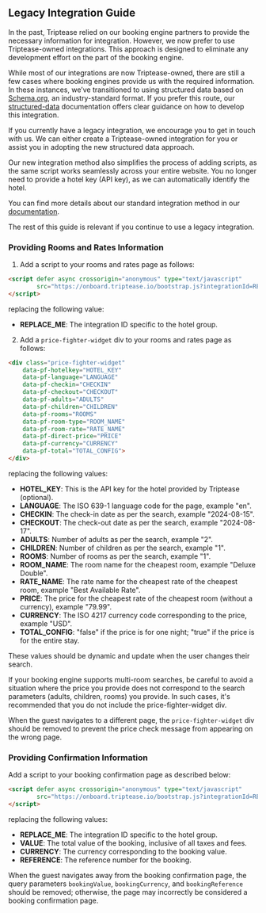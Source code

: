 ## Legacy Integration Guide

In the past, Triptease relied on our booking engine partners to provide the necessary information for integration. However, we now prefer to use Triptease-owned integrations. This approach is designed to eliminate any development effort on the part of the booking engine.

While most of our integrations are now Triptease-owned, there are still a few cases where booking engines provide us with the required information. In these instances, we’ve transitioned to using structured data based on [Schema.org](https://schema.org/), an industry-standard format. If you prefer this route, our [structured-data](https://docs.triptease.io/structured-data) documentation offers clear guidance on how to develop this integration.

If you currently have a legacy integration, we encourage you to get in touch with us. We can either create a Triptease-owned integration for you or assist you in adopting the new structured data approach.

Our new integration method also simplifies the process of adding scripts, as the same script works seamlessly across your entire website. You no longer need to provide a hotel key (API key), as we can automatically identify the hotel.

You can find more details about our standard integration method in our [documentation](https://docs.triptease.io/).

The rest of this guide is relevant if you continue to use a legacy integration.

### Providing Rooms and Rates Information

1. Add a script to your rooms and rates page as follows:

```html
<script defer async crossorigin="anonymous" type="text/javascript"
        src="https://onboard.triptease.io/bootstrap.js?integrationId=REPLACE_ME">
</script>
```
replacing the following value:
- **REPLACE_ME**: The integration ID specific to the hotel group.  


2. Add a `price-fighter-widget` div to your rooms and rates page as follows:

```html
<div class="price-fighter-widget"
    data-pf-hotelkey="HOTEL_KEY" 
    data-pf-language="LANGUAGE"
    data-pf-checkin="CHECKIN" 
    data-pf-checkout="CHECKOUT"
    data-pf-adults="ADULTS"
    data-pf-children="CHILDREN"
    data-pf-rooms="ROOMS"
    data-pf-room-type="ROOM_NAME"
    data-pf-room-rate="RATE_NAME"
    data-pf-direct-price="PRICE"
    data-pf-currency="CURRENCY"
    data-pf-total="TOTAL_CONFIG">
</div>
```

replacing the following values:
- **HOTEL_KEY**: This is the API key for the hotel provided by Triptease (optional).
- **LANGUAGE**: The ISO 639-1 language code for the page, example "en".
- **CHECKIN**: The check-in date as per the search, example "2024-08-15".
- **CHECKOUT**: The check-out date as per the search, example "2024-08-17".
- **ADULTS**: Number of adults as per the search, example "2".
- **CHILDREN**: Number of children as per the search, example "1".
- **ROOMS**: Number of rooms as per the search, example "1".
- **ROOM_NAME**: The room name for the cheapest room, example "Deluxe Double".
- **RATE_NAME**: The rate name for the cheapest rate of the cheapest room, example "Best Available Rate".
- **PRICE**: The price for the cheapest rate of the cheapest room (without a currency), example "79.99".
- **CURRENCY**: The ISO 4217 currency code corresponding to the price, example "USD".
- **TOTAL_CONFIG**: "false" if the price is for one night; "true" if the price is for the entire stay.

These values should be dynamic and update when the user changes their search.

If your booking engine supports multi-room searches, be careful to avoid a situation where the price you provide does not correspond to the search parameters (adults, children, rooms) you provide. In such cases, it's recommended that you do not include the price-fighter-widget div. 

When the guest navigates to a different page, the `price-fighter-widget` div should be removed to prevent the price check message from appearing on the wrong page.

### Providing Confirmation Information

Add a script to your booking confirmation page as described below:

```html
<script defer async crossorigin="anonymous" type="text/javascript"
        src="https://onboard.triptease.io/bootstrap.js?integrationId=REPLACE_ME&bookingValue=VALUE&bookingCurrency=CURRENCY&bookingReference=REFERENCE">
</script>
```

replacing the following values:
- **REPLACE_ME**: The integration ID specific to the hotel group.
- **VALUE**: The total value of the booking, inclusive of all taxes and fees.
- **CURRENCY**: The currency corresponding to the booking value.
- **REFERENCE**: The reference number for the booking.

When the guest navigates away from the booking confirmation page, the query parameters `bookingValue`, `bookingCurrency`, and `bookingReference` should be removed; otherwise, the page may incorrectly be considered a booking confirmation page.